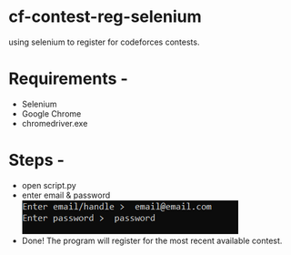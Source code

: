 # cf-contest-reg-selenium
using selenium to register for codeforces contests.

# Requirements - 
* Selenium 
* Google Chrome
* chromedriver.exe

# Steps -
* open script.py
* enter email & password 
![Example-image](enter_info.PNG)
* Done! The program will register for the most recent available contest.

